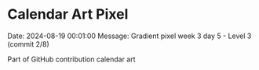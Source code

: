 # Calendar Art Pixel

Date: 2024-08-19 00:01:00
Message: Gradient pixel week 3 day 5 - Level 3 (commit 2/8)

Part of GitHub contribution calendar art
